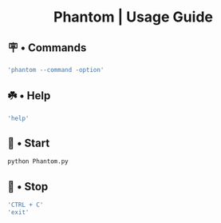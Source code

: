 # <p align='center'>Phantom | Usage Guide</p>

## 🪧 • Commands
``` bash
'phantom --command -option'
```

## ☘️ • Help
``` bash
'help'
```

## 🎯 • Start
``` bash
python Phantom.py
```

## 🚫 • Stop
``` bash
'CTRL + C'
'exit'
```
